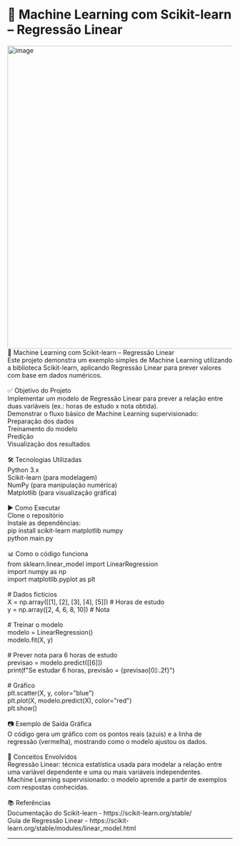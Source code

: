 # 🐍 Machine Learning com Scikit-learn – Regressão Linear

<img width="795" height="679" alt="image" src="https://github.com/user-attachments/assets/d4c16f3a-06ea-4cdd-87bc-ce4177b4b539" />
<br>
🐍 Machine Learning com Scikit-learn – Regressão Linear<br>
Este projeto demonstra um exemplo simples de Machine Learning utilizando a biblioteca Scikit-learn, aplicando Regressão Linear para prever valores com base em dados numéricos.<br>
<br>
✅ Objetivo do Projeto<br>
Implementar um modelo de Regressão Linear para prever a relação entre duas variáveis (ex.: horas de estudo x nota obtida).<br>
Demonstrar o fluxo básico de Machine Learning supervisionado:<br>
Preparação dos dados<br>
Treinamento do modelo<br>
Predição<br>
Visualização dos resultados<br>
<br>
🛠️ Tecnologias Utilizadas<br>
Python 3.x<br>
Scikit-learn (para modelagem)<br>
NumPy (para manipulação numérica)<br>
Matplotlib (para visualização gráfica)<br>
<br>
▶️ Como Executar<br>
Clone o repositório<br>
Instale as dependências:<br>
pip install scikit-learn matplotlib numpy<br>
python main.py<br>
<br>
📊 Como o código funciona<br>
from sklearn.linear_model import LinearRegression<br>
import numpy as np<br>
import matplotlib.pyplot as plt<br>
<br>
# Dados fictícios<br>
X = np.array([[1], [2], [3], [4], [5]])  # Horas de estudo<br>
y = np.array([2, 4, 6, 8, 10])          # Nota<br>
<br>
# Treinar o modelo<br>
modelo = LinearRegression()<br>
modelo.fit(X, y)<br>
<br>
# Prever nota para 6 horas de estudo<br>
previsao = modelo.predict([[6]])<br>
print(f"Se estudar 6 horas, previsão = {previsao[0]:.2f}")<br>
<br>
# Gráfico<br>
plt.scatter(X, y, color="blue")<br>
plt.plot(X, modelo.predict(X), color="red")<br>
plt.show()<br>
<br>
📷 Exemplo de Saída Gráfica<br>
O código gera um gráfico com os pontos reais (azuis) e a linha de regressão (vermelha), mostrando como o modelo ajustou os dados.<br>
<br>
📌 Conceitos Envolvidos<br>
Regressão Linear: técnica estatística usada para modelar a relação entre uma variável dependente e uma ou mais variáveis independentes.<br>
Machine Learning supervisionado: o modelo aprende a partir de exemplos com respostas conhecidas.<br>
<br>
📚 Referências<br>
Documentação do Scikit-learn - https://scikit-learn.org/stable/<br>
Guia de Regressão Linear - https://scikit-learn.org/stable/modules/linear_model.html<br>

-----------------------------------------------------------------------
